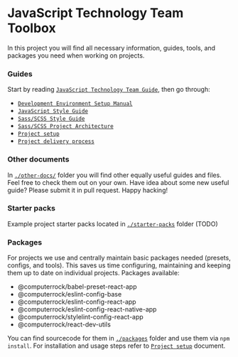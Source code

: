 # JavaScript Technology Team Toolbox

In this project you will find all necessary information, guides, tools, and packages you need when working on projects.


### Guides

Start by reading [`JavaScript Technology Team Guide`](./javascript-technology-team-guide.md), then go through:

* [`Development Environment Setup Manual`](./development-environment-setup-manual.md)
* [`JavaScript Style Guide`](./javascript-style-guide.md)
* [`Sass/SCSS Style Guide`](./sass-scss-style-guide.md)
* [`Sass/SCSS Project Architecture`](./sass-scss-project-architecture.md)
* [`Project setup`](./project-setup.md)
* [`Project delivery process`](./project-delivery-process.md)


### Other documents

In [`./other-docs/`](./other-docs) folder you will find other equally useful guides and files. Feel free to check them 
out on your own. Have idea about some new useful guide? Please submit it in pull request. Happy hacking!


### Starter packs

Example project starter packs located in [`./starter-packs`](./starter-packs) folder (TODO)


### Packages

For projects we use and centrally maintain basic packages needed (presets, configs, and tools). This saves us time 
configuring, maintaining and keeping them up to date on individual projects. Packages available: 

* @computerrock/babel-preset-react-app
* @computerrock/eslint-config-base
* @computerrock/eslint-config-react-app
* @computerrock/eslint-config-react-native-app
* @computerrock/stylelint-config-react-app
* @computerrock/react-dev-utils

You can find sourcecode for them in [`./packages`](./packages) folder and use them via `npm install`. For installation
and usage steps refer to [`Project setup`](./project-setup.md) document.
